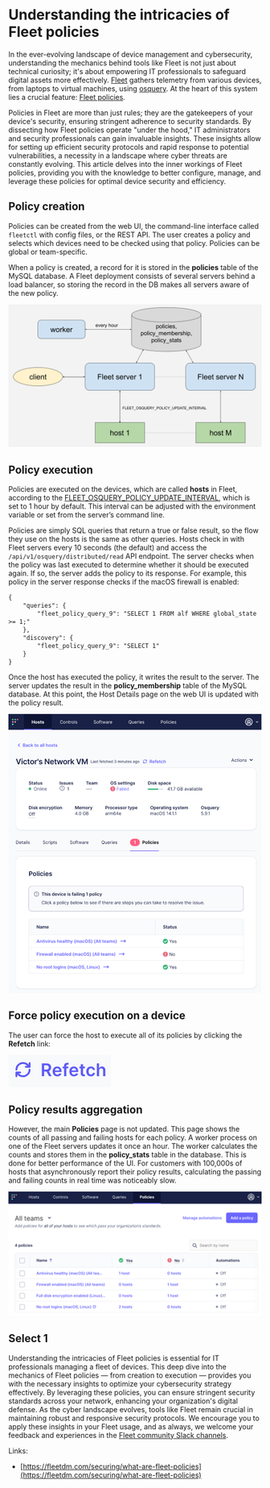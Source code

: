 # Understanding the intricacies of Fleet policies

<!--
<div class="video-container" style="position: relative; width: 100%; padding-bottom: 56.25%; margin-top: 24px; margin-bottom: 40px;">
	<iframe class="video" style="position: absolute; top: 0; left: 0; width: 100%; height: 100%; border: 0;" src="https://www.youtube.com/embed/jbkPLQpzPtc?si=k1BUb98QWRT1V8fZ" allowfullscreen></iframe>
</div> // -->

In the ever-evolving landscape of device management and cybersecurity, understanding the mechanics behind tools like Fleet is not just about technical curiosity; it's about empowering IT professionals to safeguard digital assets more effectively. [Fleet](https://fleetdm.com) gathers telemetry from various devices, from laptops to virtual machines, using [osquery](https://www.osquery.io/). At the heart of this system lies a crucial feature: [Fleet policies](https://fleetdm.com/securing/what-are-fleet-policies).

Policies in Fleet are more than just rules; they are the gatekeepers of your device's security, ensuring stringent adherence to security standards. By dissecting how Fleet policies operate "under the hood," IT administrators and security professionals can gain invaluable insights. These insights allow for setting up efficient security protocols and rapid response to potential vulnerabilities, a necessity in a landscape where cyber threats are constantly evolving. This article delves into the inner workings of Fleet policies, providing you with the knowledge to better configure, manage, and leverage these policies for optimal device security and efficiency.


## Policy creation

Policies can be created from the web UI, the command-line interface called `fleetctl` with config files, or the REST API. The user creates a policy and selects which devices need to be checked using that policy. Policies can be global or team-specific.

When a policy is created, a record for it is stored in the **policies** table of the MySQL database. A Fleet deployment consists of several servers behind a load balancer, so storing the record in the DB makes all servers aware of the new policy.


![Policy creation diagram](../website/assets/images/articles/understanding-the-intricacies-of-fleet-policies-policy-creation-1280x720@2x.png "Policy creation diagram")



## Policy execution

Policies are executed on the devices, which are called **hosts** in Fleet, according to the [FLEET_OSQUERY_POLICY_UPDATE_INTERVAL](https://fleetdm.com/docs/configuration/fleet-server-configuration#osquery-policy-update-interval), which is set to 1 hour by default. This interval can be adjusted with the environment variable or set from the server’s command line.

Policies are simply SQL queries that return a true or false result, so the flow they use on the hosts is the same as other queries. Hosts check in with Fleet servers every 10 seconds (the default) and access the `/api/v1/osquery/distributed/read` API endpoint. The server checks when the policy was last executed to determine whether it should be executed again. If so, the server adds the policy to its response. For example, this policy in the server response checks if the macOS firewall is enabled:


```
{
    "queries": {
        "fleet_policy_query_9": "SELECT 1 FROM alf WHERE global_state >= 1;"
    },
    "discovery": {
        "fleet_policy_query_9": "SELECT 1"
    }
}
```


Once the host has executed the policy, it writes the result to the server. The server updates the result in the **policy_membership** table of the MySQL database. At this point, the Host Details page on the web UI is updated with the policy result.


![Host view with failing policy](../website/assets/images/articles/understanding-the-intricacies-of-fleet-policies-host-policy-view-1818x1999@2x.png "Host view with failing policy")



## Force policy execution on a device

The user can force the host to execute all of its policies by clicking the **Refetch** link:


![Refetch link](../website/assets/images/articles/understanding-the-intricacies-of-fleet-policies-refetch-204x64@2x.png "Refetch link")


## Policy results aggregation

However, the main **Policies** page is not updated. This page shows the counts of all passing and failing hosts for each policy. A worker process on one of the Fleet servers updates it once an hour. The worker calculates the counts and stores them in the **policy_stats** table in the database. This is done for better performance of the UI. For customers with 100,000s of hosts that asynchronously report their policy results, calculating the passing and failing counts in real time was noticeably slow.


![Main Policies page](../website/assets/images/articles/understanding-the-intricacies-of-fleet-policies-main-policies-page-1999x978@2x.png "Main Policies page")



## Select 1

Understanding the intricacies of Fleet policies is essential for IT professionals managing a fleet of devices. This deep dive into the mechanics of Fleet policies — from creation to execution — provides you with the necessary insights to optimize your cybersecurity strategy effectively. By leveraging these policies, you can ensure stringent security standards across your network, enhancing your organization's digital defense. As the cyber landscape evolves, tools like Fleet remain crucial in maintaining robust and responsive security protocols. We encourage you to apply these insights in your Fleet usage, and as always, we welcome your feedback and experiences in the [Fleet community Slack channels](https://fleetdm.com/support).

Links:



* [https://fleetdm.com/securing/what-are-fleet-policies](https://fleetdm.com/securing/what-are-fleet-policies)


<meta name="articleTitle" value="Understanding the intricacies of Fleet policies">
<meta name="authorFullName" value="Victor Lyuboslavsky">
<meta name="authorGitHubUsername" value="getvictor">
<meta name="category" value="guides">
<meta name="publishedOn" value="2023-12-29">
<meta name="description" value="Learn how Fleet policies work behind the scenes.">

